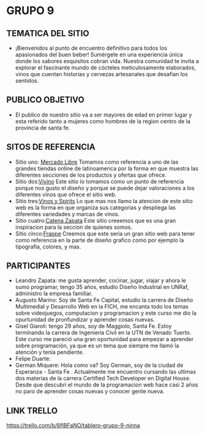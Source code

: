 # GRUPO 9

## TEMATICA DEL SITIO

- ¡Bienvenidos al punto de encuentro definitivo para todos los apasionados del buen beber! Sumérgete en una experiencia única donde los sabores exquisitos cobran vida. Nuestra comunidad te invita a explorar el fascinante mundo de cócteles meticulosamente elaborados, vinos que cuentan historias y cervezas artesanales que desafían los sentidos.

## PUBLICO OBJETIVO

- El publico de nuestro sitio va a ser mayores de edad en primer lugar y esta referido tanto a mujeres como hombres de la region centro de la provincia de santa fe.

## SITOS DE REFERENCIA

- Sitio uno: [Mercado Libre](https://www.mercadolibre.com.ar/) Tomamos como referencia a uno de las grandes tiendas online de latinoamerica por la forma en que muestra las diferentes secciones de los productos y ofertas que ofrece.
- Sitio dos:[Vivino](https://www.vivino.com/) Este sitio lo tomamos como un punto de referencia porque nos gusto el diseño y porque se puede dejar valoraciones a los diferentes vinos que ofrece el sitio web.
- Sitio tres:[Vinos y Spirits](https://www.vinosyspirits.com/whiskies.html) Lo que mas nos llamo la atencion de este sitio web es la forma en que organiza sus categorias y despliega las diferentes variedades y marcas de vinos.
- Sitio cuatro:[Catena Zapata](https://catenazapata.com/) Este sitio creeemos que es una gran inspiracion para la seccion de quienes somos.
- Sitio cinco:[Frappe](https://frappe.com.ar/) Creemos que este seria un gran sitio web para tener como referencia en la parte de diseño grafico como por ejemplo la tipografia, colores, y mas.

## PARTICIPANTES

- Leandro Zapata: me gusta aprender, cocinar, jugar, viajar y ahora le sumo programar, tengo 35 años, estudio Diseño Industrial en UNRaf, administro la empresa familiar.
- Augusto Marino: Soy de Santa Fe Capital, estudio la carrera de Diseño Multimedial y Desarrollo Web en la FICH, me encanta todo los temas sobre videojuegos, computacion y programacion y este curso me dio la opurtunidad de pronfundizar y aprender cosas nuevas.
- Gisel Giaroli: tengo 29 años, soy de Maggiolo, Santa Fe. Estoy terminando la carrera de Ingeniería Civil en la UTN de Venado Tuerto. Este curso me pareció una gran oportunidad para empezar a aprender sobre programación, ya que es un tema que siempre me llamó la atención y tenía pendiente.
- Felipe Duarte:
- German Miquere: Hola como va? Soy German, soy de la ciudad de Esperanza - Santa Fe . Actualmente me encuentro cursando las ultimas dos materias de la carrera Certified Tech Developer en Digital House. Desde que descubri el mundo de la programacion web hace casi 2 años no paro de aprender cosas nuevas y conocer gente nueva.

## LINK TRELLO

https://trello.com/b/6flBFaNO/tablero-grupo-9-ninna
